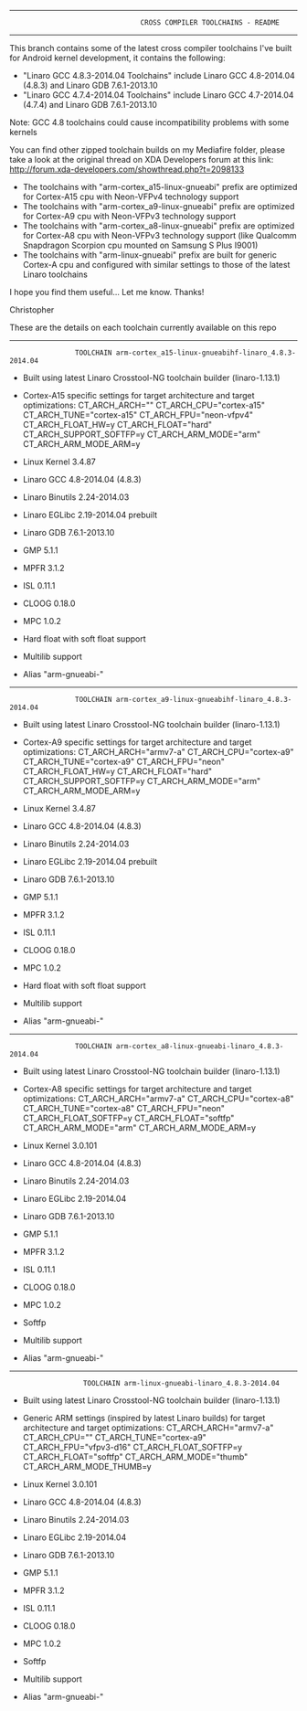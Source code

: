 ___________________________________________________________________________________________________________

                                    CROSS COMPILER TOOLCHAINS - README
___________________________________________________________________________________________________________


This branch contains some of the latest cross compiler toolchains I've built for Android kernel development,
it contains the following:
- "Linaro GCC 4.8.3-2014.04 Toolchains" include Linaro GCC 4.8-2014.04 (4.8.3) and Linaro GDB 7.6.1-2013.10
- "Linaro GCC 4.7.4-2014.04 Toolchains" include Linaro GCC 4.7-2014.04 (4.7.4) and Linaro GDB 7.6.1-2013.10

Note: GCC 4.8 toolchains could cause incompatibility problems with some kernels


You can find other zipped toolchain builds on my Mediafire folder, please take a look at the original thread on
XDA Developers forum at this link:
       http://forum.xda-developers.com/showthread.php?t=2098133


- The toolchains with "arm-cortex_a15-linux-gnueabi" prefix are optimized for Cortex-A15 cpu with Neon-VFPv4 technology support
- The toolchains with "arm-cortex_a9-linux-gnueabi" prefix are optimized for Cortex-A9 cpu with Neon-VFPv3 technology support
- The toolchains with "arm-cortex_a8-linux-gnueabi" prefix are optimized for Cortex-A8 cpu with Neon-VFPv3 technology support
  (like Qualcomm Snapdragon Scorpion cpu mounted on Samsung S Plus I9001)
- The toolchains with "arm-linux-gnueabi" prefix are built for generic Cortex-A cpu and configured with similar settings
to those of the latest Linaro toolchains

I hope you find them useful...
Let me know.
Thanks!

Christopher


These are the details on each toolchain currently available on this repo


___________________________________________________________________________________________________________

                    TOOLCHAIN arm-cortex_a15-linux-gnueabihf-linaro_4.8.3-2014.04

- Built using latest Linaro Crosstool-NG toolchain builder (linaro-1.13.1)
- Cortex-A15 specific settings for target architecture and target optimizations:
    CT_ARCH_ARCH=""
    CT_ARCH_CPU="cortex-a15"
    CT_ARCH_TUNE="cortex-a15"
    CT_ARCH_FPU="neon-vfpv4"
    CT_ARCH_FLOAT_HW=y
    CT_ARCH_FLOAT="hard"
    CT_ARCH_SUPPORT_SOFTFP=y
    CT_ARCH_ARM_MODE="arm"
    CT_ARCH_ARM_MODE_ARM=y

- Linux Kernel 3.4.87
- Linaro GCC 4.8-2014.04 (4.8.3)
- Linaro Binutils 2.24-2014.03
- Linaro EGLibc 2.19-2014.04 prebuilt
- Linaro GDB 7.6.1-2013.10
- GMP 5.1.1
- MPFR 3.1.2
- ISL 0.11.1
- CLOOG 0.18.0
- MPC 1.0.2
- Hard float with soft float support
- Multilib support
- Alias "arm-gnueabi-"

___________________________________________________________________________________________________________

                    TOOLCHAIN arm-cortex_a9-linux-gnueabihf-linaro_4.8.3-2014.04

- Built using latest Linaro Crosstool-NG toolchain builder (linaro-1.13.1)
- Cortex-A9 specific settings for target architecture and target optimizations:
    CT_ARCH_ARCH="armv7-a"
    CT_ARCH_CPU="cortex-a9"
    CT_ARCH_TUNE="cortex-a9"
    CT_ARCH_FPU="neon"
    CT_ARCH_FLOAT_HW=y
    CT_ARCH_FLOAT="hard"
    CT_ARCH_SUPPORT_SOFTFP=y
    CT_ARCH_ARM_MODE="arm"
    CT_ARCH_ARM_MODE_ARM=y

- Linux Kernel 3.4.87
- Linaro GCC 4.8-2014.04 (4.8.3)
- Linaro Binutils 2.24-2014.03
- Linaro EGLibc 2.19-2014.04 prebuilt
- Linaro GDB 7.6.1-2013.10
- GMP 5.1.1
- MPFR 3.1.2
- ISL 0.11.1
- CLOOG 0.18.0
- MPC 1.0.2
- Hard float with soft float support
- Multilib support
- Alias "arm-gnueabi-"

___________________________________________________________________________________________________________

                    TOOLCHAIN arm-cortex_a8-linux-gnueabi-linaro_4.8.3-2014.04

- Built using latest Linaro Crosstool-NG toolchain builder (linaro-1.13.1)
- Cortex-A8 specific settings for target architecture and target optimizations:
    CT_ARCH_ARCH="armv7-a"
    CT_ARCH_CPU="cortex-a8"
    CT_ARCH_TUNE="cortex-a8"
    CT_ARCH_FPU="neon"
    CT_ARCH_FLOAT_SOFTFP=y
    CT_ARCH_FLOAT="softfp"
    CT_ARCH_ARM_MODE="arm"
    CT_ARCH_ARM_MODE_ARM=y

- Linux Kernel 3.0.101
- Linaro GCC 4.8-2014.04 (4.8.3)
- Linaro Binutils 2.24-2014.03
- Linaro EGLibc 2.19-2014.04
- Linaro GDB 7.6.1-2013.10
- GMP 5.1.1
- MPFR 3.1.2
- ISL 0.11.1
- CLOOG 0.18.0
- MPC 1.0.2
- Softfp
- Multilib support
- Alias "arm-gnueabi-"

___________________________________________________________________________________________________________

                      TOOLCHAIN arm-linux-gnueabi-linaro_4.8.3-2014.04

- Built using latest Linaro Crosstool-NG toolchain builder (linaro-1.13.1)
- Generic ARM settings (inspired by latest Linaro builds) for target architecture and target optimizations:
    CT_ARCH_ARCH="armv7-a"
    CT_ARCH_CPU=""
    CT_ARCH_TUNE="cortex-a9"
    CT_ARCH_FPU="vfpv3-d16"
    CT_ARCH_FLOAT_SOFTFP=y
    CT_ARCH_FLOAT="softfp"
    CT_ARCH_ARM_MODE="thumb"
    CT_ARCH_ARM_MODE_THUMB=y

- Linux Kernel 3.0.101
- Linaro GCC 4.8-2014.04 (4.8.3)
- Linaro Binutils 2.24-2014.03
- Linaro EGLibc 2.19-2014.04
- Linaro GDB 7.6.1-2013.10
- GMP 5.1.1
- MPFR 3.1.2
- ISL 0.11.1
- CLOOG 0.18.0
- MPC 1.0.2
- Softfp
- Multilib support
- Alias "arm-gnueabi-"
